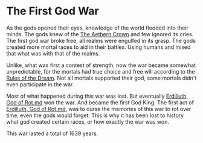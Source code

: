 # The First God War

As the gods opened their eyes, knowledge of the world flooded into their minds. The gods knew of the [The Aethern Crown](../Concepts/The%20Aethern%20Crown.md) and few ignored its cries.
The first god war broke free, all realms were engulfed in its grasp. The gods created more mortal races to aid in their battles. Using humans and mixed that what was with that of the realms.

Unlike, what was first a contest of strength, now the war became somewhat unpredictable, for the mortals had true choice and free will according to the [Rules of the Dream](../Concepts/Rules%20of%20the%20Dream.md).
Not all mortals supported their god, some mortals didn't even participate in the war.

Most of what happened during this war was lost. But eventually [Erdilluth, God of Rot.md](../Gods/Fallen%20Gods/Erdilluth%2C%20God%20of%20Rot.md) won the war. And became the first God King. The first act of [Erdilluth, God of Rot.md](../Gods/Fallen%20Gods/Erdilluth%2C%20God%20of%20Rot.md), was to curse the memories of this war to rot over time, even the gods would forget. This is why it has been lost to history what god created certain races, or how exactly the war was won.

This war lasted a total of 1639 years.